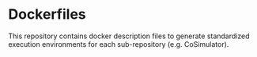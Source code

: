 # Dockerfiles

This repository contains docker description files to generate standardized execution environments for each sub-repository (e.g. CoSimulator). 